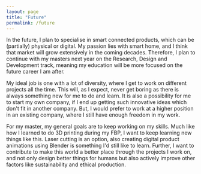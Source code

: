 ```yaml
---
layout: page
title: "Future"
permalink: /future
---
```


In the future, I plan to specialise in smart connected products, which can be (partially) physical or digital. My passion lies with smart home, and I think that market will grow extensively in the coming decades. Therefore, I plan to continue with my masters next year on the Research, Design and Development track, meaning my education will be more focused on the future career I am after.

My ideal job is one with a lot of diversity, where I get to work on different projects all the time. This will, as I expect, never get boring as there is always something new for me to do and learn. It is also a possibility for me to start my own company, if I end up getting such innovative ideas which don't fit in another company. But, I would prefer to work at a higher position in an existing company, where I still have enough freedom in my work.

For my master, my general goals are to keep working on my skills. Much like how I learned to do 3D printing during my FBP, I want to keep learning new things like this. Laser cutting is an option, also creating digital product animations using Blender is something I'd still like to learn. Further, I want to contribute to make this world a better place through the projects I work on, and not only design better things for humans but also actively improve other factors like sustainability and ethical production.